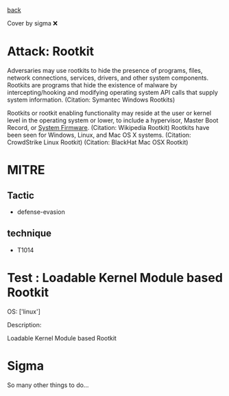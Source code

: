 [back](../index.md)

Cover by sigma :x: 

# Attack: Rootkit

 Adversaries may use rootkits to hide the presence of programs, files, network connections, services, drivers, and other system components. Rootkits are programs that hide the existence of malware by intercepting/hooking and modifying operating system API calls that supply system information. (Citation: Symantec Windows Rootkits) 

Rootkits or rootkit enabling functionality may reside at the user or kernel level in the operating system or lower, to include a hypervisor, Master Boot Record, or [System Firmware](https://attack.mitre.org/techniques/T1542/001). (Citation: Wikipedia Rootkit) Rootkits have been seen for Windows, Linux, and Mac OS X systems. (Citation: CrowdStrike Linux Rootkit) (Citation: BlackHat Mac OSX Rootkit)

# MITRE
## Tactic
  - defense-evasion

## technique
  - T1014

# Test : Loadable Kernel Module based Rootkit

OS: ['linux']

Description:

 Loadable Kernel Module based Rootkit


# Sigma

 So many other things to do...
